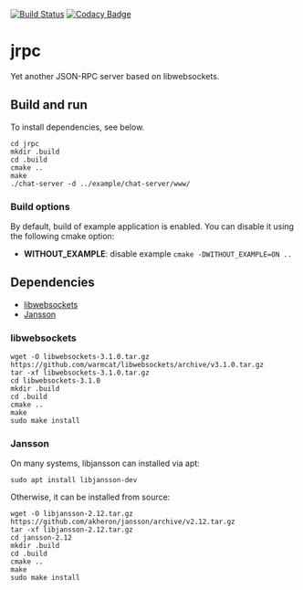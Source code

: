 [![Build Status](https://travis-ci.org/falk-werner/jrpc.svg?branch=master)](https://travis-ci.org/falk-werner/jrpc)
[![Codacy Badge](https://api.codacy.com/project/badge/Grade/1eb7cdd821704b7a9b5dee83c32ab541)](https://www.codacy.com/app/falk.werner/jrpc?utm_source=github.com&amp;utm_medium=referral&amp;utm_content=falk-werner/jrpc&amp;utm_campaign=Badge_Grade)

# jrpc

Yet another JSON-RPC server based on libwebsockets.

## Build and run

To install dependencies, see below.

    cd jrpc
    mkdir .build
    cd .build
    cmake ..
    make
    ./chat-server -d ../example/chat-server/www/

### Build options

By default, build of example application is enabled. You can disable it using the following cmake option:

-   **WITHOUT_EXAMPLE**: disable example
    `cmake -DWITHOUT_EXAMPLE=ON ..`

## Dependencies

-   [libwebsockets](https://libwebsockets.org/)
-   [Jansson](https://jansson.readthedocs.io)

### libwebsockets

    wget -O libwebsockets-3.1.0.tar.gz https://github.com/warmcat/libwebsockets/archive/v3.1.0.tar.gz
    tar -xf libwebsockets-3.1.0.tar.gz
    cd libwebsockets-3.1.0
    mkdir .build
    cd .build
    cmake ..
    make
    sudo make install

### Jansson

On many systems, libjansson can installed via apt:
    
    sudo apt install libjansson-dev

Otherwise, it can be installed from source:
    
    wget -O libjansson-2.12.tar.gz https://github.com/akheron/jansson/archive/v2.12.tar.gz
    tar -xf libjansson-2.12.tar.gz
    cd jansson-2.12
    mkdir .build
    cd .build
    cmake ..
    make
    sudo make install